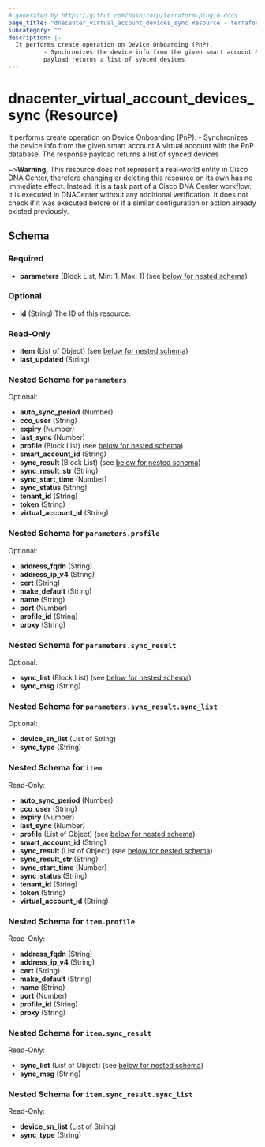 ```yaml
---
# generated by https://github.com/hashicorp/terraform-plugin-docs
page_title: "dnacenter_virtual_account_devices_sync Resource - terraform-provider-dnacenter"
subcategory: ""
description: |-
  It performs create operation on Device Onboarding (PnP).
          - Synchronizes the device info from the given smart account & virtual account with the PnP database. The response
          payload returns a list of synced devices
---
```


# dnacenter_virtual_account_devices_sync (Resource)

It performs create operation on Device Onboarding (PnP).
		- Synchronizes the device info from the given smart account & virtual account with the PnP database. The response
		payload returns a list of synced devices



<!-- schema generated by tfplugindocs -->


~>**Warning,**
This resource does not represent a real-world entity in Cisco DNA Center, therefore changing or deleting this resource on its own has no immediate effect.
Instead, it is a task part of a Cisco DNA Center workflow. It is executed in DNACenter without any additional verification. It does not check if it was executed before or if a similar configuration or action already existed previously.

## Schema

### Required

- **parameters** (Block List, Min: 1, Max: 1) (see [below for nested schema](#nestedblock--parameters))

### Optional

- **id** (String) The ID of this resource.

### Read-Only

- **item** (List of Object) (see [below for nested schema](#nestedatt--item))
- **last_updated** (String)

<a id="nestedblock--parameters"></a>
### Nested Schema for `parameters`

Optional:

- **auto_sync_period** (Number)
- **cco_user** (String)
- **expiry** (Number)
- **last_sync** (Number)
- **profile** (Block List) (see [below for nested schema](#nestedblock--parameters--profile))
- **smart_account_id** (String)
- **sync_result** (Block List) (see [below for nested schema](#nestedblock--parameters--sync_result))
- **sync_result_str** (String)
- **sync_start_time** (Number)
- **sync_status** (String)
- **tenant_id** (String)
- **token** (String)
- **virtual_account_id** (String)

<a id="nestedblock--parameters--profile"></a>
### Nested Schema for `parameters.profile`

Optional:

- **address_fqdn** (String)
- **address_ip_v4** (String)
- **cert** (String)
- **make_default** (String)
- **name** (String)
- **port** (Number)
- **profile_id** (String)
- **proxy** (String)


<a id="nestedblock--parameters--sync_result"></a>
### Nested Schema for `parameters.sync_result`

Optional:

- **sync_list** (Block List) (see [below for nested schema](#nestedblock--parameters--sync_result--sync_list))
- **sync_msg** (String)

<a id="nestedblock--parameters--sync_result--sync_list"></a>
### Nested Schema for `parameters.sync_result.sync_list`

Optional:

- **device_sn_list** (List of String)
- **sync_type** (String)




<a id="nestedatt--item"></a>
### Nested Schema for `item`

Read-Only:

- **auto_sync_period** (Number)
- **cco_user** (String)
- **expiry** (Number)
- **last_sync** (Number)
- **profile** (List of Object) (see [below for nested schema](#nestedobjatt--item--profile))
- **smart_account_id** (String)
- **sync_result** (List of Object) (see [below for nested schema](#nestedobjatt--item--sync_result))
- **sync_result_str** (String)
- **sync_start_time** (Number)
- **sync_status** (String)
- **tenant_id** (String)
- **token** (String)
- **virtual_account_id** (String)

<a id="nestedobjatt--item--profile"></a>
### Nested Schema for `item.profile`

Read-Only:

- **address_fqdn** (String)
- **address_ip_v4** (String)
- **cert** (String)
- **make_default** (String)
- **name** (String)
- **port** (Number)
- **profile_id** (String)
- **proxy** (String)


<a id="nestedobjatt--item--sync_result"></a>
### Nested Schema for `item.sync_result`

Read-Only:

- **sync_list** (List of Object) (see [below for nested schema](#nestedobjatt--item--sync_result--sync_list))
- **sync_msg** (String)

<a id="nestedobjatt--item--sync_result--sync_list"></a>
### Nested Schema for `item.sync_result.sync_list`

Read-Only:

- **device_sn_list** (List of String)
- **sync_type** (String)



